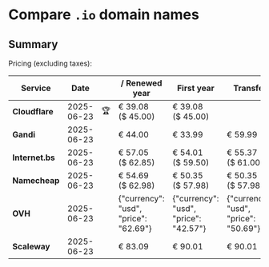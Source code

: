 # Compare `.io` domain names

## Summary

Pricing (excluding taxes):

| Service | Date |  | / Renewed year | First year | Transfer | Restoration |
|--|--|--|--|--|--|--|
| **Cloudflare** | 2025-06-23 | 🏆 | € 39.08<br>($ 45.00) | € 39.08<br>($ 45.00) |  |  |
| **Gandi** | 2025-06-23 |  | € 44.00 | € 33.99 | € 59.99 | € 110.00 |
| **Internet.bs** | 2025-06-23 |  | € 57.05<br>($ 62.85) | € 54.01<br>($ 59.50) | € 55.37<br>($ 61.00) | € 120.59<br>($ 132.85) |
| **Namecheap** | 2025-06-23 |  | € 54.69<br>($ 62.98) | € 50.35<br>($ 57.98) | € 50.35<br>($ 57.98) |  |
| **OVH** | 2025-06-23 |  | {"currency": "usd", "price": "62.69"} | {"currency": "usd", "price": "42.57"} | {"currency": "usd", "price": "50.69"} |  |
| **Scaleway** | 2025-06-23 |  | € 83.09 | € 90.01 | € 90.01 | € 116.00 |
